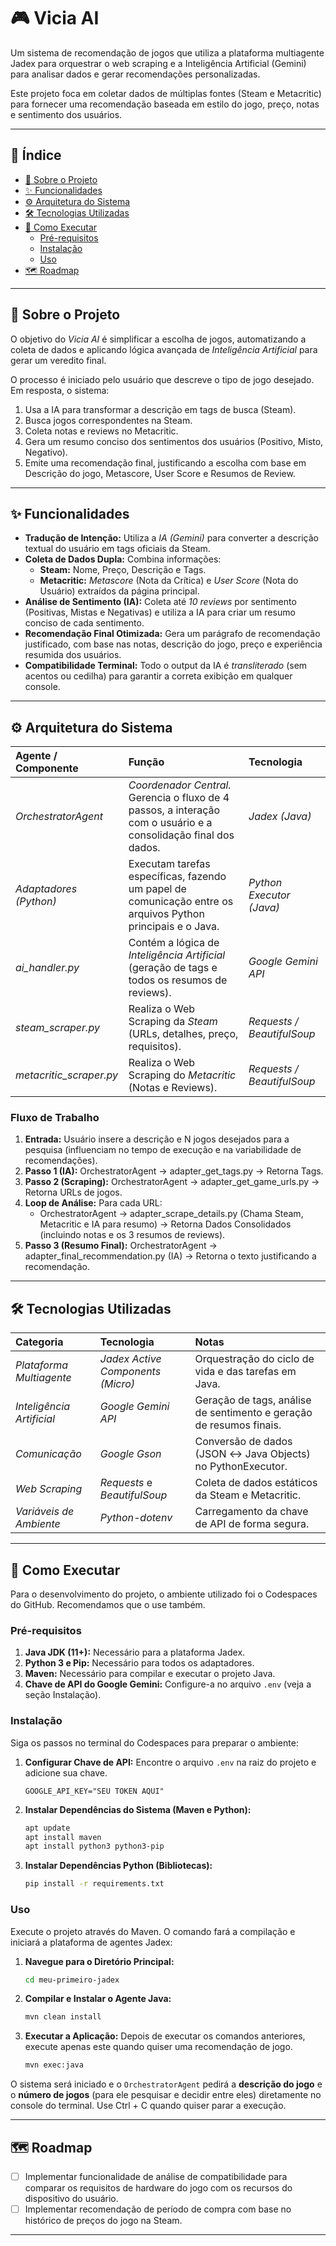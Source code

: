 # 🎮 Vicia AI

Um sistema de recomendação de jogos que utiliza a plataforma multiagente Jadex para orquestrar o web scraping e a Inteligência Artificial (Gemini) para analisar dados e gerar recomendações personalizadas.

Este projeto foca em coletar dados de múltiplas fontes (Steam e Metacritic) para fornecer uma recomendação baseada em estilo do jogo, preço, notas e sentimento dos usuários.

-----

## 📝 Índice

- [📖 Sobre o Projeto](#-sobre-o-projeto)
 - [✨ Funcionalidades](#-funcionalidades)
 - [⚙️ Arquitetura do Sistema](#%EF%B8%8F-arquitetura-do-sistema)
 - [🛠️ Tecnologias Utilizadas](#%EF%B8%8F-tecnologias-utilizadas)
 - [🚀 Como Executar](#-como-executar)
     - [Pré-requisitos](#pré-requisitos)
     - [Instalação](#instalação)
     - [Uso](#uso)
 - [🗺️ Roadmap](#-roadmap)

-----

## 📖 Sobre o Projeto

O objetivo do *Vicia AI* é simplificar a escolha de jogos, automatizando a coleta de dados e aplicando lógica avançada de *Inteligência Artificial* para gerar um veredito final.

O processo é iniciado pelo usuário que descreve o tipo de jogo desejado. Em resposta, o sistema:

1.  Usa a IA para transformar a descrição em tags de busca (Steam).
2.  Busca jogos correspondentes na Steam.
3.  Coleta notas e reviews no Metacritic.
4.  Gera um resumo conciso dos sentimentos dos usuários (Positivo, Misto, Negativo).
5.  Emite uma recomendação final, justificando a escolha com base em Descrição do jogo, Metascore, User Score e Resumos de Review.

-----

## ✨ Funcionalidades

  - **Tradução de Intenção:** Utiliza a *IA (Gemini)* para converter a descrição textual do usuário em tags oficiais da Steam.
  - **Coleta de Dados Dupla:** Combina informações:
      - **Steam:** Nome, Preço, Descrição e Tags.
      - **Metacritic:** *Metascore* (Nota da Crítica) e *User Score* (Nota do Usuário) extraídos da página principal.
  - **Análise de Sentimento (IA):** Coleta até *10 reviews* por sentimento (Positivas, Mistas e Negativas) e utiliza a IA para criar um resumo conciso de cada sentimento.
  - **Recomendação Final Otimizada:** Gera um parágrafo de recomendação justificado, com base nas notas, descrição do jogo, preço e experiência resumida dos usuários.
  - **Compatibilidade Terminal:** Todo o output da IA é *transliterado* (sem acentos ou cedilha) para garantir a correta exibição em qualquer console.

-----

## ⚙️ Arquitetura do Sistema

| Agente / Componente | Função | Tecnologia |
| :--- | :--- | :--- |
| *OrchestratorAgent* | *Coordenador Central.* Gerencia o fluxo de 4 passos, a interação com o usuário e a consolidação final dos dados. | *Jadex (Java)* |
| *Adaptadores (Python)* | Executam tarefas específicas, fazendo um papel de comunicação entre os arquivos Python principais e o Java. | *Python Executor (Java)* |
| *ai_handler.py* | Contém a lógica de *Inteligência Artificial* (geração de tags e todos os resumos de reviews). | *Google Gemini API* |
| *steam_scraper.py* | Realiza o Web Scraping da *Steam* (URLs, detalhes, preço, requisitos). | *Requests / BeautifulSoup* |
| *metacritic_scraper.py* | Realiza o Web Scraping do *Metacritic* (Notas e Reviews). | *Requests / BeautifulSoup* |

### Fluxo de Trabalho

1.  **Entrada:** Usuário insere a descrição e N jogos desejados para a pesquisa (influenciam no tempo de execução e na variabilidade de recomendações).
2.  **Passo 1 (IA):** OrchestratorAgent → adapter_get_tags.py → Retorna Tags.
3.  **Passo 2 (Scraping):** OrchestratorAgent → adapter_get_game_urls.py → Retorna URLs de jogos.
4.  **Loop de Análise:** Para cada URL:
      - OrchestratorAgent → adapter_scrape_details.py (Chama Steam, Metacritic e IA para resumo) → Retorna Dados Consolidados (incluindo notas e os 3 resumos de reviews).
5.  **Passo 3 (Resumo Final):** OrchestratorAgent → adapter_final_recommendation.py (IA) → Retorna o texto justificando a recomendação.

-----

## 🛠️ Tecnologias Utilizadas

| Categoria | Tecnologia | Notas |
| :--- | :--- | :--- |
| *Plataforma Multiagente* | *Jadex Active Components (Micro)* | Orquestração do ciclo de vida e das tarefas em Java. |
| *Inteligência Artificial* | *Google Gemini API* | Geração de tags, análise de sentimento e geração de resumos finais. |
| *Comunicação* | *Google Gson* | Conversão de dados (JSON ↔ Java Objects) no PythonExecutor. |
| *Web Scraping* | *Requests* e *BeautifulSoup* | Coleta de dados estáticos da Steam e Metacritic. |
| *Variáveis de Ambiente* | *Python-dotenv* | Carregamento da chave de API de forma segura. |

-----

## 🚀 Como Executar

Para o desenvolvimento do projeto, o ambiente utilizado foi o Codespaces do GitHub. Recomendamos que o use também.

### Pré-requisitos


1.  **Java JDK (11+):** Necessário para a plataforma Jadex.
2.  **Python 3 e Pip:** Necessário para todos os adaptadores.
3.  **Maven:** Necessário para compilar e executar o projeto Java.
4.  **Chave de API do Google Gemini:** Configure-a no arquivo `.env` (veja a seção Instalação).

### Instalação

Siga os passos no terminal do Codespaces para preparar o ambiente:

1.  **Configurar Chave de API:**
    Encontre o arquivo `.env` na raiz do projeto e adicione sua chave.

    ```
    GOOGLE_API_KEY="SEU TOKEN AQUI"
    ```

2.  **Instalar Dependências do Sistema (Maven e Python):**

    ```bash
    apt update
    apt install maven
    apt install python3 python3-pip
    ```

3.  **Instalar Dependências Python (Bibliotecas):**

    ```bash
    pip install -r requirements.txt
    ```

### Uso

Execute o projeto através do Maven. O comando fará a compilação e iniciará a plataforma de agentes Jadex:

1.  **Navegue para o Diretório Principal:**

    ```bash
    cd meu-primeiro-jadex
    ```

2.  **Compilar e Instalar o Agente Java:**

    ```bash
    mvn clean install
    ```

3.  **Executar a Aplicação:**
   Depois de executar os comandos anteriores, execute apenas este quando quiser uma recomendação de jogo.

    ```bash
    mvn exec:java
    ```

O sistema será iniciado e o `OrchestratorAgent` pedirá a **descrição do jogo** e o **número de jogos** (para ele pesquisar e decidir entre eles) diretamente no console do terminal.
Use Ctrl + C quando quiser parar a execução.

-----

## 🗺️ Roadmap

  - [ ] Implementar funcionalidade de análise de compatibilidade para comparar os requisitos de hardware do jogo com os recursos do dispositivo do usuário.
  - [ ] Implementar recomendação de período de compra com base no histórico de preços do jogo na Steam.

-----
